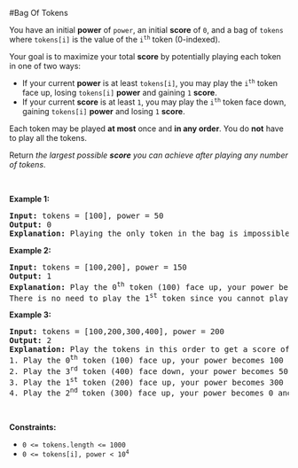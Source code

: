 #Bag Of Tokens
<p>You have an initial <strong>power</strong> of <code>power</code>, an initial <strong>score</strong> of <code>0</code>, and a bag of <code>tokens</code> where <code>tokens[i]</code> is the value of the <code>i<sup>th</sup></code> token (0-indexed).</p>
<p>Your goal is to maximize your total <strong>score</strong> by potentially playing each token in one of two ways:</p>
<ul>
<li>If your current <strong>power</strong> is at least <code>tokens[i]</code>, you may play the <code>i<sup>th</sup></code> token face up, losing <code>tokens[i]</code> <strong>power</strong> and gaining <code>1</code> <strong>score</strong>.</li>
<li>If your current <strong>score</strong> is at least <code>1</code>, you may play the <code>i<sup>th</sup></code> token face down, gaining <code>tokens[i]</code> <strong>power</strong> and losing <code>1</code> <strong>score</strong>.</li>
</ul>
<p>Each token may be played <strong>at most</strong> once and <strong>in any order</strong>. You do <strong>not</strong> have to play all the tokens.</p>
<p>Return <em>the largest possible <strong>score</strong> you can achieve after playing any number of tokens</em>.</p>
<p> </p>
<p><strong class="example">Example 1:</strong></p>
<pre><strong>Input:</strong> tokens = [100], power = 50
<strong>Output:</strong> 0
<strong>Explanation</strong><strong>:</strong> Playing the only token in the bag is impossible because you either have too little power or too little score.
</pre>
<p><strong class="example">Example 2:</strong></p>
<pre><strong>Input:</strong> tokens = [100,200], power = 150
<strong>Output:</strong> 1
<strong>Explanation:</strong> Play the 0<sup>th</sup> token (100) face up, your power becomes 50 and score becomes 1.
There is no need to play the 1<sup>st</sup> token since you cannot play it face up to add to your score.
</pre>
<p><strong class="example">Example 3:</strong></p>
<pre><strong>Input:</strong> tokens = [100,200,300,400], power = 200
<strong>Output:</strong> 2
<strong>Explanation:</strong> Play the tokens in this order to get a score of 2:
1. Play the 0<sup>th</sup> token (100) face up, your power becomes 100 and score becomes 1.
2. Play the 3<sup>rd</sup> token (400) face down, your power becomes 500 and score becomes 0.
3. Play the 1<sup>st</sup> token (200) face up, your power becomes 300 and score becomes 1.
4. Play the 2<sup>nd </sup>token (300) face up, your power becomes 0 and score becomes 2.
</pre>
<p> </p>
<p><strong>Constraints:</strong></p>
<ul>
<li><code>0 &lt;= tokens.length &lt;= 1000</code></li>
<li><code>0 &lt;= tokens[i], power &lt; 10<sup>4</sup></code></li>
</ul>
